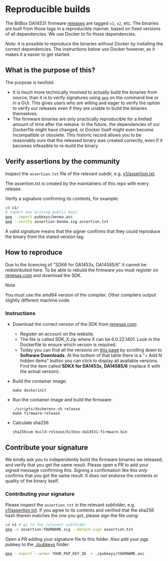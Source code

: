 # Reproducible builds

The BitBox DA14531 firmware
[releases](https://github.com/BitBoxSwiss/bitbox-da14531-firmware/releases/) are tagged `v1`, `v2`,
etc. The binaries are built from those tags in a reproducible manner, based on fixed versions of all
dependencies. We use Docker to fix those dependencies.

*Note*: it is possible to reproduce the binaries without Docker by installing the correct
dependencies. The instructions below use Docker however, as it makes it a easier to get started.

## What is the purpose of this?

The purpose is twofold:

- It is much more technically involved to actually build the binaries from source, than it is to
  verify signatures using `gpg` on the command line or in a GUI. This gives users who are willing
  and eager to verify the option to verify our releases even if they are unable to build the
  binaries themselves.
- The firmware binaries are only practically reproducible for a limited amount of time after the
  release. In the future, the dependencies of our Dockerfile might have changed, or Docker itself
  might even become incompatible or obsolete. This historic record allows you to be reasonably sure
  that the released binary was created correctly, even if it becomes infeasible to re-build the
  binary.

## Verify assertions by the community

Inspect the `assertion.txt` file of the relevant subdir,
e.g. [v1/assertion.txt](v1/assertion.txt).

The assertion.txt is created by the maintainers of this repo with every release.

Verify a signature confirming its contents, for example:

```sh
cd v1/
# import any missing public keys
gpg --import pubkeys/benma.asc
gpg --verify assertion-benma.sig assertion.txt
```

A valid signature means that the signer confirms that they could reproduce the binary from the
stated version tag.

## How to reproduce

Due to the licencing of "SDK6 for DA1453x, DA14585/6" it cannot be
redistributed here. To be able to rebuild the firmware you must register on
[renesas.com](https://www.renesas.com) and download the SDK.

> [!NOTE]
> You must use the amd64 version of the compiler. Other compilers output
> slightly different machine code.

### Instructions
* Download the correct version of the SDK from [renesas.com](https://www.renesas.com):
  * Register an account on the website.
  * The file is called SDK_X.zip where X can be 6.0.22.1401. Look in the
    Dockerfile to ensure which version is required.
  * Today you can find all the versions on [this
    page](https://www.renesas.com/en/products/wireless-connectivity/bluetooth-low-energy/da14531-smartbond-tiny-ultra-low-power-bluetooth-51-system-chip)
    by scrolling down to **Software Downloads**. At the bottom of that table
    there is a "+ Add N hidden items" button you can click to display all
    available versions. Find the item called **SDKX for DA1453x, DA14585/6**
    (replace X with the actual version).

* Build the container image:
  ```
  make dockerinit
  ```
* Run the container image and build the firmware:
  ```
  ./scripts/dockerenv.sh release
  make firmware-release
  ```
* Calculate sha256
  ```
  sha256sum build-release/bitbox-da14531-firmware.bin
  ```

## Contribute your signature

We kindly ask you to independently build the firmware binaries we released, and verify that you get
the same result. Please open a PR to add your signed message confirming this. Signing a confirmation
like this *only* confirms that you got the same result. It *does not* endorse the contents or
quality of the binary itself.

### Contributing your signature

Please inspect the `assertion.txt` in the relevant subfolder,
e.g. [v1/assertion.txt](v1/assertion.txt). If you agree to its contents and verified that the sha256
hash therein matches the one you got, please sign the file using:

```sh
cd v1 # go to the relevant subfolder
gpg -o assertion-YOURNAME.sig --detach-sign assertion.txt
```

Open a PR adding your signature file to this folder. Also add your pgp pubkey to the
[./pubkeys](./pubkeys) folder:

```sh
gpg --export --armor YOUR_PGP_KEY_ID  > ./pubkeys/YOURNAME.asc
```
